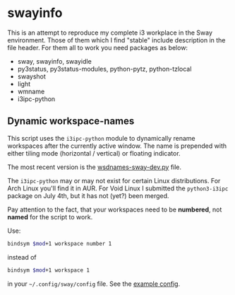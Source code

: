 # swayinfo
This is an attempt to reproduce my complete i3 workplace in the Sway environment. Those of them which I find "stable"
include description in the file header. For them all to work you need packages as below:

- sway, swayinfo, swayidle
- py3status, py3status-modules, python-pytz, python-tzlocal
- swayshot
- light
- wmname
- i3ipc-python

## Dynamic workspace-names

This script uses the `i3ipc-python` module to dynamically rename workspaces after the currently active window. 
The name is prepended with either tiling mode (horizontal / vertical) or floating indicator.

The most recent version is the [wsdnames-sway-dev.py](https://github.com/nwg-piotr/swayinfo/blob/master/wsdnames-sway-dev.py) file.

The `i3ipc-python` may or may not exist for certain Linux distributions. For Arch Linux you'll find it in AUR.
For Void Linux I submitted the `python3-i3ipc` package on July 4th, but it has not (yet?) been merged.

Pay attention to the fact, that your workspaces need to be **numbered**, not **named** for the script to work. 

Use:

```bash
bindsym $mod+1 workspace number 1
```

instead of 

```bash
bindsym $mod+1 workspace 1
```

in your `~/.config/sway/config` file. See the [example config](https://github.com/nwg-piotr/swayinfo/blob/master/config/sway/config).